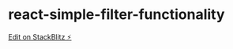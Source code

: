 # react-simple-filter-functionality

[Edit on StackBlitz ⚡️](https://stackblitz.com/edit/react-wzcqgr)